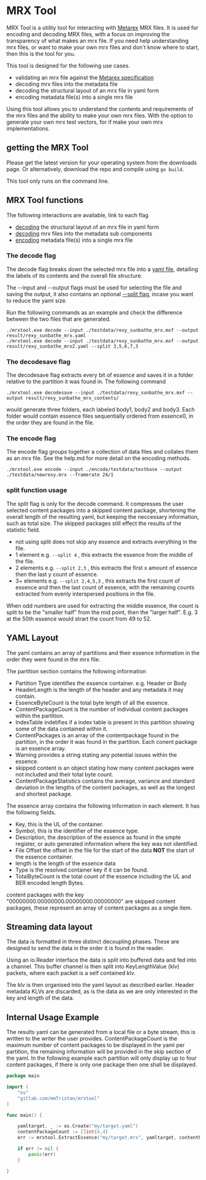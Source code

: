 # MRX Tool

MRX Tool is a utility tool for interacting with [Metarex](https://metarex.media/) MRX files. It is used for encoding and decoding MRX files,
with a focus on improving the transparency of what makes an mrx file. If you need help understanding mrx files, or want to make your own mrx files
and don't know where to start, then this is the tool for you.

This tool is designed for the following use cases.

- validating an mrx file against the [Metarex specification](https://metarex.media/docs/specifications/)
- decoding mrx files into the metadata file
- decoding the structural layout of an mrx file in yaml form
- encoding metadata file(s) into a single mrx file

Using this tool allows you to understand the contents and requirements of the mrx files and the ability to
make your own mrx files.
With the option to generate your own mrx test vectors,  for if make your own mrx implementations.

## getting the MRX Tool

Please get the latest version for your operating system from the downloads page.
Or alternatively, download the repo and compile using `go build`.

This tool only runs on the command line.

## MRX Tool functions

The following interactions are available, link to each flag

- [decoding](#the-decode-flag) the structural layout of an mrx file in yaml form
- [decoding](#the-decodesave-flag) mrx files into the metadata sub components
- [encoding](#the-encode-flag) metadata file(s) into a single mrx file

### The decode flag

The decode flag breaks down the selected mrx file into a [yaml file](#yaml-layout), detailing the labels of its contents and the overall file structure.

The --input and --output flags must be used for selecting the file and saving the output, it also contains an optional [--split flag](#split-function-usage), incase you want to reduce the yaml size.

Run the following commands as an example and check the difference between the two files that are generated.

```console
./mrxtool.exe decode --input ./testdata/rexy_sunbathe_mrx.mxf --output result/rexy_sunbathe_mrx.yaml
./mrxtool.exe decode --input ./testdata/rexy_sunbathe_mrx.mxf --output result/rexy_sunbathe_mrx2.yaml --split 3,5,6,7,3
```

### The decodesave flag

The decodesave flag extracts every bit of essence and saves it in a folder relative to the partition it was found in. The following command

```console
./mrxtool.exe decodesave --input ./testdata/rexy_sunbathe_mrx.mxf --output result/rexy_sunbathe_mrx_contents/
```

would generate three folders, each labeled body1, body2 and body3. Each folder would contain essence files sequentially ordered from essence0, in the order they are found in the file.

### The encode flag

The encode flag groups together a collection of data files and collates them as an mrx file. See the help.md for more detail on the encoding methods.

``` ./mrxtool.exe encode --input ./encode/testdata/testbase --output ./testdata/newrexy.mrx --framerate 24/1 ```

### split function usage

The split flag is only for the decode command. It compresses the user selected content packages into a skipped content package, shortening the overall length of the resulting yaml, but keeping the neccessary information, such as total size. The skipped packages still effect the results of the statistic field.

- not using split does not skip any essence and extracts everything in the file.
- 1 element e.g. ```--split 4``` , this extracts the essence from the middle of the file.
- 2 elements e.g. ```--split 2,3``` , this extracts the first x amount of essence then the last y count of essence.
- 3+ elements e.g. ```--split 2,4,5,3``` , this extracts the first count of essence and then the last count of essence, with the remaining counts extracted from evenly interspersed positions in the file.

When odd numbers are used for extracting the middle essence, the count is split to be the "smaller half" from the mid point, then the "larger half". E.g. 3 at the 50th essence would strart the count from 49 to 52.

## YAML Layout

The yaml contains an array of partitions and their essence information in the order they were found in the mrx file.

The partition section contains the following information

- Partition Type identifies the essence container. e.g. Header or Body
- HeaderLength is the length of the header and any metadata it may contain.
- EssenceByteCount is the total byte length of all the essence.
- ContentPackageCount is the number of individual content packages within the partition.
- IndexTable indetifies if a index table is present in this partition showing some of the data contained within it.
- ContentPackages is an array of the contentpackage found in the partition, in the order it was found in the partition. Each conent package is an essence array.
- Warning provides a string stating any potential issues within the essence.
- skipped content is an object stating how many content packages were not included and their total byte count.
- ContentPackageStatistics contains the average, variance and standard deviation in the lengths of the content packages, as well as the longest and shortest package.

The essence array contains the following information in each element. It has the following fields.

- Key, this is the UL of the container.
- Symbol, this is the identifier of the essence type.
- Description, the description of the essence as found in the smpte register, or auto generated information where the key was not identified.
- File Offset the offset in the file for the start of the data **NOT** the start of the essence container.
- length is the length of the essence data
- Type is the resolved container key if it can be found.
- TotalByteCount is the total count of the essence including the UL and BER encoded length Bytes.  

content packages with the key "00000000.00000000.00000000.00000000" are skipped content packages, these represent an array of content packages as a single item.

## Streaming data layout

The data is formatted in three distinct decoupling phases. These are designed to send the data in the order it is found in the reader.

Using an io.Reader interface the data is split into buffered data and fed into a channel.
This buffer channel is then split into KeyLengthValue (klv) packets, where each packet is a self contained klv.

The klv is then organised into the yaml layout as described earlier. Header metadata KLVs are discarded, as is the data as we are only interested in the key and length of the data.

## Internal Usage Example

The results yaml can be generated from a local file or a byte stream, this is written to the writer the user provides.
ContentPackageCount is the maximum number of content packages to be displayed in the yaml per partition, the remaining information will be provided in the skip section of the yaml. In the following example each partition will only display up to four content packages, if there is only one package then one shall be displayed.

```go
package main

import (
    "os"
    "gitlab.com/mmTristan/mrxtool"
)

func main() {

    yamltarget, _ := os.Create("my/target.yaml")
    contentPackageCount := []int{4,4}
    err := mrxtool.ExtractEssence("my/target.mrx", yamltarget, contentPackageCount)

    if err != nil {
        panic(err)
    }

}

```
